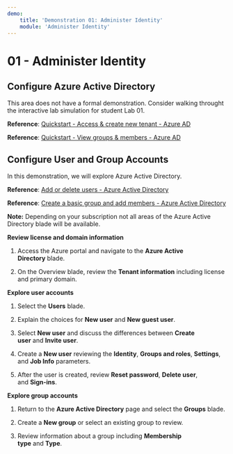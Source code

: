 ```yaml
---
demo:
    title: 'Demonstration 01: Administer Identity'
    module: 'Administer Identity'
---
```


# 01 - Administer Identity

## Configure Azure Active Directory

This area does not have a formal demonstration. Consider walking throught the interactive lab simulation for student Lab 01. 


**Reference**: [Quickstart - Access & create new tenant - Azure AD](https://docs.microsoft.com/azure/active-directory/fundamentals/active-directory-access-create-new-tenant)

**Reference**: [Quickstart - View groups & members - Azure AD](https://docs.microsoft.com/azure/active-directory/fundamentals/active-directory-groups-view-azure-portal)

## Configure User and Group Accounts

In this demonstration, we will explore Azure Active Directory.

**Reference**: [Add or delete users - Azure Active Directory ](https://docs.microsoft.com/azure/active-directory/fundamentals/add-users-azure-active-directory)

**Reference**: [Create a basic group and add members - Azure Active Directory](https://docs.microsoft.com/azure/active-directory/fundamentals/active-directory-groups-create-azure-portal#create-a-basic-group-and-add-members)

**Note:** Depending on your subscription not all areas of the Azure Active Directory blade will be available. 

**Review license and domain information**

1.  Access the Azure portal and navigate to the **Azure Active
    Directory** blade.

2.  On the Overview blade, review the **Tenant information** including
    license and primary domain.

**Explore user accounts**

1.  Select the **Users** blade.

2.  Explain the choices for **New user** and **New guest user**.

3.  Select **New user** and discuss the differences between **Create
    user** and **Invite user**.

4.  Create a **New user** reviewing the **Identity**, **Groups and
    roles**, **Settings**, and **Job Info** parameters.

5.  After the user is created, review **Reset password**, **Delete
    user**, and **Sign-ins**.

**Explore group accounts**

1.  Return to the **Azure Active Directory** page and select
    the **Groups** blade.

2.  Create a **New group** or select an existing group to review.

3.  Review information about a group including **Membership
    type** and **Type**.
